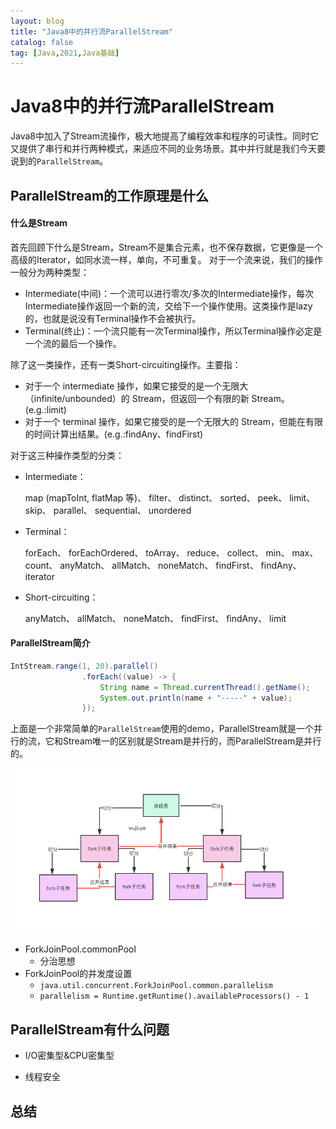 ```yaml
---
layout: blog
title: "Java8中的并行流ParallelStream"
catalog: false
tag: [Java,2021,Java基础]
---
```

# Java8中的并行流ParallelStream

Java8中加入了Stream流操作，极大地提高了编程效率和程序的可读性。同时它又提供了串行和并行两种模式，来适应不同的业务场景。其中并行就是我们今天要说到的`ParallelStream`。

## ParallelStream的工作原理是什么

#### 什么是Stream

首先回顾下什么是Stream，Stream不是集合元素，也不保存数据，它更像是一个高级的Iterator，如同水流一样，单向，不可重复。
对于一个流来说，我们的操作一般分为两种类型：

+ Intermediate(中间)：一个流可以进行零次/多次的Intermediate操作，每次Intermediate操作返回一个新的流，交给下一个操作使用。这类操作是lazy的，也就是说没有Terminal操作不会被执行。
+ Terminal(终止)：一个流只能有一次Terminal操作，所以Terminal操作必定是一个流的最后一个操作。

除了这一类操作，还有一类Short-circuiting操作。主要指：
+ 对于一个 intermediate 操作，如果它接受的是一个无限大（infinite/unbounded）的 Stream，但返回一个有限的新 Stream。(e.g.:limit)
+ 对于一个 terminal 操作，如果它接受的是一个无限大的 Stream，但能在有限的时间计算出结果。(e.g.:findAny、findFirst)

对于这三种操作类型的分类：

- Intermediate：

  map (mapToInt, flatMap 等)、 filter、 distinct、 sorted、 peek、 limit、 skip、 parallel、 sequential、 unordered

- Terminal：

  forEach、 forEachOrdered、 toArray、 reduce、 collect、 min、 max、 count、 anyMatch、 allMatch、 noneMatch、 findFirst、 findAny、 iterator

- Short-circuiting：

  anyMatch、 allMatch、 noneMatch、 findFirst、 findAny、 limit

#### ParallelStream简介


```java
IntStream.range(1, 20).parallel()
                .forEach((value) -> {
                    String name = Thread.currentThread().getName();
                    System.out.println(name + "-----" + value);
                });
```

上面是一个非常简单的`ParallelStream`使用的demo，ParallelStream就是一个并行的流，它和Stream唯一的区别就是Stream是并行的，而ParallelStream是并行的。

![3igzmhuynj](https://raw.githubusercontent.com/RussXia/RussXia.github.io/master/_pic/3igzmhuynj.png)

+ ForkJoinPool.commonPool
    + 分治思想
+ ForkJoinPool的并发度设置
    + `java.util.concurrent.ForkJoinPool.common.parallelism`
    + `parallelism = Runtime.getRuntime().availableProcessors() - 1`




## ParallelStream有什么问题
+ I/O密集型&CPU密集型

+ 线程安全


## 总结


